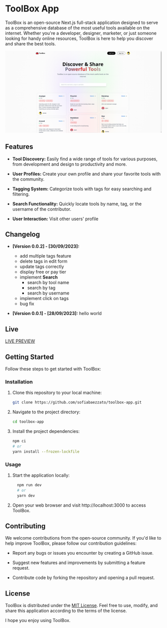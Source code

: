 # ToolBox App

ToolBox is an open-source Next.js full-stack application designed to serve as a comprehensive database of the most useful tools available on the internet. Whether you're a developer, designer, marketer, or just someone looking for handy online resources, ToolBox is here to help you discover and share the best tools.

![screenshot](./public/images/screenshot.png)

## Features

- **Tool Discovery:** Easily find a wide range of tools for various purposes, from development and design to productivity and more.

- **User Profiles:** Create your own profile and share your favorite tools with the community.

- **Tagging System:** Categorize tools with tags for easy searching and filtering.

- **Search Functionality:** Quickly locate tools by name, tag, or the username of the contributor.

- **User Interaction:** Visit other users' profile

## Changelog
- **[Version 0.0.2] - [30/09/2023]:**
  - add multiple tags feature
  - delete tags in edit form
  - update tags correctly
  - display free or pay tier
  - implement **Search**
    - search by tool name
    - search by tag
    - search by username
  - implement click on tags
  - bug fix

- **[Version 0.0.1] - [28/09/2023]:** hello world

## Live
[LIVE PREVIEW](https://toolbox-app-delta.vercel.app/)

## Getting Started

Follow these steps to get started with ToolBox:

### Installation

1. Clone this repository to your local machine:
   ```sh
   git clone https://github.com/sofiabaezzato/toolbox-app.git
2. Navigate to the project directory:
    ```sh
    cd toolbox-app
3. Install the project dependencies:
    ```sh
    npm ci
    # or
    yarn install --frozen-lockfile
### Usage
1. Start the application locally:
    ```sh
      npm run dev
      # or
      yarn dev
2. Open your web browser and visit http://localhost:3000 to access ToolBox.

## Contributing

We welcome contributions from the open-source community. If you'd like to help improve ToolBox, please follow our contribution guidelines:

- Report any bugs or issues you encounter by creating a GitHub issue.

- Suggest new features and improvements by submitting a feature request.

- Contribute code by forking the repository and opening a pull request.

## License

ToolBox is distributed under the [MIT License](LICENSE). Feel free to use, modify, and share this application according to the terms of the license.

I hope you enjoy using ToolBox.
